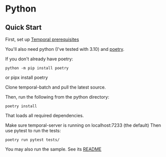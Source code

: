 # Python

## Quick Start

First, set up [Temporal prerequisites](../README.md)

You'll also need python (I've tested with 3.10) and [poetry](https://python-poetry.org/).

If you don't already have poetry:

    python -m pip install poetry
or
    pipx install poetry

Clone temporal-batch and pull the latest source.

Then, run the following from the python directory:

    poetry install

That loads all required dependencies. 

Make sure temporal-server is running on localhost:7233 (the default)
Then use pytest to run the tests:

    poetry run pytest tests/

You may also run the sample.  See its [README](./sample/README.md)
